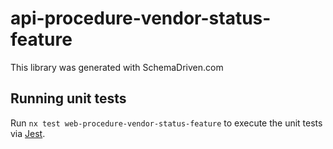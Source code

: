 
# api-procedure-vendor-status-feature

This library was generated with SchemaDriven.com

## Running unit tests

Run `nx test web-procedure-vendor-status-feature` to execute the unit tests via [Jest](https://jestjs.io).

